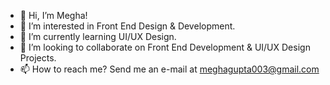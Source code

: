 - 👋 Hi, I’m Megha!
- 👀 I’m interested in Front End Design & Development.
- 🌱 I’m currently learning UI/UX Design.
- 💞️ I’m looking to collaborate on Front End Development & UI/UX Design Projects.
- 📫 How to reach me? Send me an e-mail at meghagupta003@gmail.com

<!---
meghagupta003/meghagupta003 is a ✨ special ✨ repository because its `README.md` (this file) appears on your GitHub profile.
You can click the Preview link to take a look at your changes.
--->
